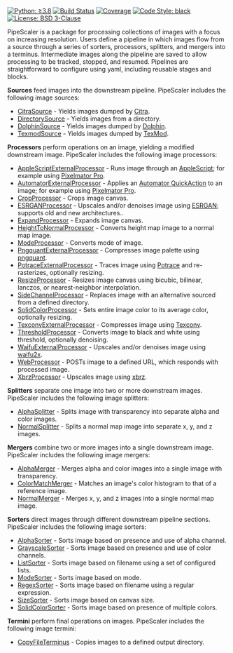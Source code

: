 [![Python: ≥3.8](https://img.shields.io/badge/python-≥3.8-green.svg)](https://docs.python.org/3/whatsnew/3.8.html)
[![Build Status](https://app.travis-ci.com/KarlTDebiec/PipeScaler.svg?branch=master)](https://app.travis-ci.com/github/KarlTDebiec/PipeScaler)
[![Coverage](https://img.shields.io/badge/coverage-77-yellowgreen)](https://app.travis-ci.com/github/KarlTDebiec/PipeScaler)
[![Code Style: black](https://img.shields.io/badge/code%20style-black-000000.svg)](https://github.com/psf/black)
[![License: BSD 3-Clause](https://img.shields.io/badge/license-BSD%203--Clause-blue.svg)](https://opensource.org/licenses/BSD-3-Clause)

PipeScaler is a package for processing collections of images with a focus on increasing
resolution. Users define a pipeline in which images flow from a source through a series
of sorters, processors, splitters, and mergers into a terminus. Intermediate images
along the pipeline are saved to allow processing to be tracked, stopped, and
resumed. Pipelines are straightforward to configure using yaml, including reusable
stages and blocks.

**Sources** feed images into the downstream pipeline. PipeScaler includes the following
image sources:
* [CitraSource](https://github.com/KarlTDebiec/PipeScaler/tree/master/lib/abc.py) - Yields images dumped by [Citra](https://citra-emu.org).
* [DirectorySource](https://github.com/KarlTDebiec/PipeScaler/tree/master/lib/abc.py) - Yields images from a directory.
* [DolphinSource](https://github.com/KarlTDebiec/PipeScaler/tree/master/lib/abc.py) - Yields images dumped by [Dolphin](https://dolphin-emu.org/).
* [TexmodSource](https://github.com/KarlTDebiec/PipeScaler/tree/master/lib/abc.py) - Yields images dumped by [TexMod](https://www.moddb.com/downloads/texmod4).

**Processors** perform operations on an image, yielding a modified downstream image.
PipeScaler includes the following image processors:
* [AppleScriptExternalProcessor](https://github.com/KarlTDebiec/PipeScaler/tree/master/lib/abc.py) - Runs image through an [AppleScript](https://developer.apple.com/library/archive/documentation/AppleScript/Conceptual/AppleScriptLangGuide/introduction/ASLR_intro.html); for example using [Pixelmator Pro](https://www.pixelmator.com/support/guide/pixelmator-pro/1270/).
* [AutomatorExternalProcessor](https://github.com/KarlTDebiec/PipeScaler/tree/master/lib/abc.py) - Applies an [Automator QuickAction](https://support.apple.com/guide/automator/welcome/mac) to an image; for example using [Pixelmator Pro](https://www.pixelmator.com/support/guide/pixelmator-pro/1270/).
* [CropProcessor](https://github.com/KarlTDebiec/PipeScaler/tree/master/lib/abc.py) - Crops image canvas.
* [ESRGANProcessor](https://github.com/KarlTDebiec/PipeScaler/tree/master/lib/abc.py) - Upscales and/or denoises image using [ESRGAN](https://github.com/xinntao/ESRGAN); supports old and new architectures..
* [ExpandProcessor](https://github.com/KarlTDebiec/PipeScaler/tree/master/lib/abc.py) - Expands image canvas.
* [HeightToNormalProcessor](https://github.com/KarlTDebiec/PipeScaler/tree/master/lib/abc.py) - Converts height map image to a normal map image.
* [ModeProcessor](https://github.com/KarlTDebiec/PipeScaler/tree/master/lib/abc.py) - Converts mode of image.
* [PngquantExternalProcessor](https://github.com/KarlTDebiec/PipeScaler/tree/master/lib/abc.py) - Compresses image palette using [pngquant](https://pngquant.org/).
* [PotraceExternalProcessor](https://github.com/KarlTDebiec/PipeScaler/tree/master/lib/abc.py) - Traces image using [Potrace](http://potrace.sourceforge.net/) and re-rasterizes, optionally resizing.
* [ResizeProcessor](https://github.com/KarlTDebiec/PipeScaler/tree/master/lib/abc.py) - Resizes image canvas using bicubic, bilinear, lanczos, or nearest-neighbor interpolation.
* [SideChannelProcessor](https://github.com/KarlTDebiec/PipeScaler/tree/master/lib/abc.py) - Replaces image with an alternative sourced from a defined directory.
* [SolidColorProcessor](https://github.com/KarlTDebiec/PipeScaler/tree/master/lib/abc.py) - Sets entire image color to its average color, optionally resizing.
* [TexconvExternalProcessor](https://github.com/KarlTDebiec/PipeScaler/tree/master/lib/abc.py) - Compresses image using [Texconv](https://github.com/Microsoft/DirectXTex/wiki/Texconv).
* [ThresholdProcessor](https://github.com/KarlTDebiec/PipeScaler/tree/master/lib/abc.py) - Converts image to black and white using threshold, optionally denoising.
* [WaifuExternalProcessor](https://github.com/KarlTDebiec/PipeScaler/tree/master/lib/abc.py) - Upscales and/or denoises image using [waifu2x](https://github.com/nagadomi/waifu2x).
* [WebProcessor](https://github.com/KarlTDebiec/PipeScaler/tree/master/lib/abc.py) - POSTs image to a defined URL, which responds with processed image.
* [XbrzProcessor](https://github.com/KarlTDebiec/PipeScaler/tree/master/lib/abc.py) - Upscales image using [xbrz](https://github.com/ioistired/xbrz.py).

**Splitters** separate one image into two or more downstream images. PipeScaler includes the
following image splitters:
* [AlphaSplitter](https://github.com/KarlTDebiec/PipeScaler/tree/master/lib/abc.py) - Splits image with transparency into separate alpha and color images.
* [NormalSplitter](https://github.com/KarlTDebiec/PipeScaler/tree/master/lib/abc.py) - Splits a normal map image into separate x, y, and z images.

**Mergers** combine two or more images into a single downstream image. PipeScaler includes
the following image mergers:
* [AlphaMerger](https://github.com/KarlTDebiec/PipeScaler/tree/master/lib/abc.py) - Merges alpha and color images into a single image with transparency.
* [ColorMatchMerger](https://github.com/KarlTDebiec/PipeScaler/tree/master/lib/abc.py) - Matches an image's color histogram to that of a reference image.
* [NormalMerger](https://github.com/KarlTDebiec/PipeScaler/tree/master/lib/abc.py) - Merges x, y, and z images into a single normal map image.

**Sorters** direct images through different downstream pipeline sections. PipeScaler
includes the following image sorters:
* [AlphaSorter](https://github.com/KarlTDebiec/PipeScaler/tree/master/lib/abc.py) - Sorts image based on presence and use of alpha channel.
* [GrayscaleSorter](https://github.com/KarlTDebiec/PipeScaler/tree/master/lib/abc.py) - Sorts image based on presence and use of color channels.
* [ListSorter](https://github.com/KarlTDebiec/PipeScaler/tree/master/lib/abc.py) - Sorts image based on filename using a set of configured lists.
* [ModeSorter](https://github.com/KarlTDebiec/PipeScaler/tree/master/lib/abc.py) - Sorts image based on mode.
* [RegexSorter](https://github.com/KarlTDebiec/PipeScaler/tree/master/lib/abc.py) - Sorts image based on filename using a regular expression.
* [SizeSorter](https://github.com/KarlTDebiec/PipeScaler/tree/master/lib/abc.py) - Sorts image based on canvas size.
* [SolidColorSorter](https://github.com/KarlTDebiec/PipeScaler/tree/master/lib/abc.py) - Sorts image based on presence of multiple colors.

**Termini** perform final operations on images. PipeScaler includes the following image
termini:
* [CopyFileTerminus](https://github.com/KarlTDebiec/PipeScaler/tree/master/lib/abc.py) - Copies images to a defined output directory.
